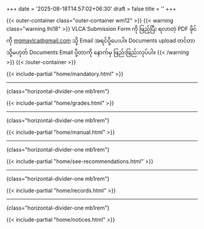 +++
date = '2025-08-18T14:57:02+06:30'
draft = false
title = ''
+++

{{< outer-container class="outer-container wm12" >}}
{{< warning class="warning lhi18" >}}
VLCA Submission Form ကို ဖြည့်ပြီး ရလာတဲ့ PDF ဖိုင်ကို mgmavlca@gmail.com သို့ Email အရင်ပို့ပေးပါ။ Documents upload တင်တာ သို့မဟုတ် Documents Email ပို့တာကို နောက်မှ ဖြည်းဖြည်းလုပ်ပါ။
{{< /warning >}}
{{< /outer-container >}}

{{< include-partial "home/mandatory.html" >}}

---
{class="horizontal-divider-one mb1rem"}

{{< include-partial "home/grades.html" >}}

---
{class="horizontal-divider-one mb1rem"}

{{< include-partial "home/manual.html" >}}

---
{class="horizontal-divider-one mb1rem"}

{{< include-partial "home/see-recommendations.html" >}}

---
{class="horizontal-divider-one mb1rem"}

{{< include-partial "home/records.html" >}}

---
{class="horizontal-divider-one mb1rem"}

{{< include-partial "home/notices.html" >}}
